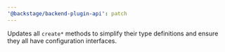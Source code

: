 ```yaml
---
'@backstage/backend-plugin-api': patch
---
```


Updates all `create*` methods to simplify their type definitions and ensure they all have configuration interfaces.
